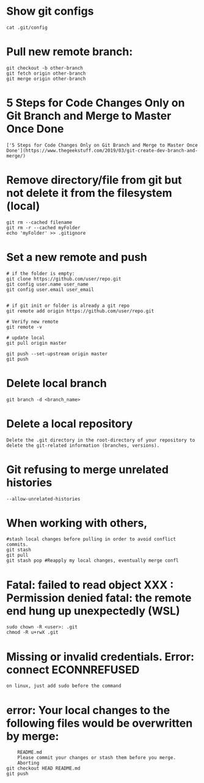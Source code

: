 # Show git configs
    cat .git/config

# Pull new remote branch:
    git checkout -b other-branch
    git fetch origin other-branch
    git merge origin other-branch

# 5 Steps for Code Changes Only on Git Branch and Merge to Master Once Done
    ['5 Steps for Code Changes Only on Git Branch and Merge to Master Once Done'](https://www.thegeekstuff.com/2019/03/git-create-dev-branch-and-merge/)

# Remove directory/file from git but not delete it from the filesystem (local)
    git rm --cached filename
    git rm -r --cached myFolder
    echo 'myFolder' >> .gitignore

# Set a new remote and push

    # if the folder is empty:
    git clone https://github.com/user/repo.git
    git config user.name user_name
    git config user.email user_email


    # if git init or folder is already a git repo
    git remote add origin https://github.com/user/repo.git

    # Verify new remote
    git remote -v

    # update local
    git pull origin master

    git push --set-upstream origin master
    git push

# Delete local branch

    git branch -d <branch_name>

# Delete a local repository
    
    Delete the .git directory in the root-directory of your repository to delete the git-related information (branches, versions).

# Git refusing to merge unrelated histories
    --allow-unrelated-histories
    

# When working with others, 
    #stash local changes before pulling in order to avoid conflict commits.
    git stash
    git pull 
    git stash pop #Reapply my local changes, eventually merge confl

# Fatal: failed to read object XXX : Permission denied fatal: the remote end hung up unexpectedly (WSL)
    sudo chown -R <user>: .git
    chmod -R u+rwX .git

# Missing or invalid credentials. Error: connect ECONNREFUSED
    on linux, just add sudo before the command

# error: Your local changes to the following files would be overwritten by merge:
        README.md
        Please commit your changes or stash them before you merge.
        Aborting
    git checkout HEAD README.md
    git push
